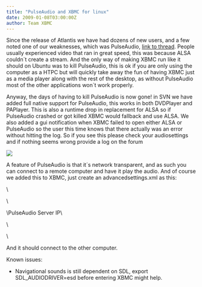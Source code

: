 ```yaml
---
title: "PulseAudio and XBMC for linux"
date: 2009-01-08T03:00:00Z
author: Team XBMC
---
```


Since the release of Atlantis we have had dozens of new users, and a few noted one of our weaknesses, which was PulseAudio, [link to thread](https://forum.kodi.tv/showthread.php?tid=40249). People usually experienced video that ran in great speed, this was because ALSA couldn´t create a stream. And the only way of making XBMC run like it should on Ubuntu was to kill PulseAudio, this is ok if you are only using the computer as a HTPC but will quickly take away the fun of having XBMC just as a media player along with the rest of the desktop, as without PulseAudio most of the other applications won´t work properly.

Anyway, the days of having to kill PulseAudio is now gone! in SVN we have added full native support for PulseAudio, this works in both DVDPlayer and PAPlayer. This is also a runtime drop in replacement for ALSA so if PulseAudio crashed or got killed XBMC would fallback and use ALSA. We also added a gui notification when XBMC failed to open either ALSA or PulseAudio so the user this time knows that there actually was an error without hitting the log. So if you see this please check your audiosettings and if nothing seems wrong provide a log on the forum

[![](/sites/default/files/uploads/xbmcnullaudio-300x174.webp)](/topfs2/files/2009/01/xbmcnullaudio.webp)

A feature of PulseAudio is that it´s network transparent, and as such you can connect to a remote computer and have it play the audio. And of course we added this to XBMC, just create an advancedsettings.xml as this:

\

\

\PulseAudio Server IP\

\

\

And it should connect to the other computer.

Known issues:

- Navigational sounds is still dependent on SDL, export SDL_AUDIODRIVER=esd before entering XBMC might help.
